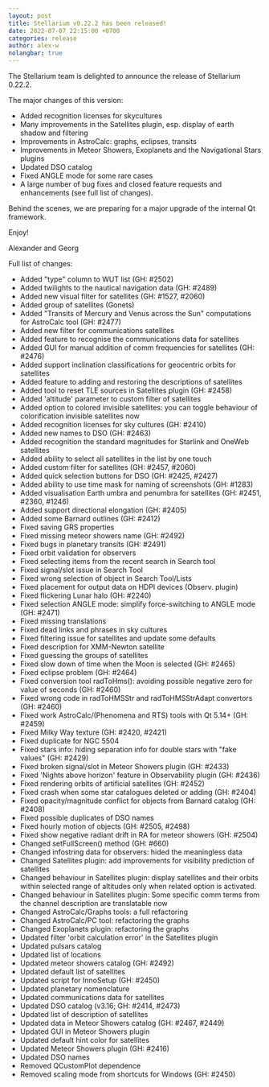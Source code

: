 ```yaml
---
layout: post
title: Stellarium v0.22.2 has been released!
date: 2022-07-07 22:15:00 +0700
categories: release
author: alex-w
nolangbar: true
---
```

The Stellarium team is delighted to announce the release of Stellarium 0.22.2.

The major changes of this version:
- Added recognition licenses for skycultures
- Many improvements in the Satellites plugin, esp. display of earth shadow and filtering
- Improvements in AstroCalc: graphs, eclipses, transits
- Improvements in Meteor Showers, Exoplanets and the Navigational Stars plugins
- Updated DSO catalog
- Fixed ANGLE mode for some rare cases
- A large number of bug fixes and closed feature requests and enhancements (see full list of changes).

Behind the scenes, we are preparing for a major upgrade of the internal Qt framework.

Enjoy!

Alexander and Georg

Full list of changes:
- Added "type" column to WUT list (GH: #2502)
- Added twilights to the nautical navigation data (GH: #2489)
- Added new visual filter for satellites (GH: #1527, #2060)
- Added group of satellites (Gonets)
- Added "Transits of Mercury and Venus across the Sun" computations for AstroCalc tool (GH: #2477)
- Added new filter for communications satellites
- Added feature to recognise the communications data for satellites
- Added GUI for manual addition of comm frequencies for satellites (GH: #2476)
- Added support inclination classifications for geocentric orbits for satellites
- Added feature to adding and restoring the descriptions of satellites
- Added tool to reset TLE sources in Satellites plugin (GH: #2458)
- Added 'altitude' parameter to custom filter of satellites
- Added option to colored invisible satellites: you can toggle behaviour of colorification invisible satellites now
- Added recognition licenses for sky cultures (GH: #2410)
- Added new names to DSO (GH: #2463)
- Added recognition the standard magnitudes for Starlink and OneWeb satellites
- Added ability to select all satellites in the list by one touch
- Added custom filter for satellites (GH: #2457, #2060)
- Added quick selection buttons for DSO (GH: #2425, #2427)
- Added ability to use time mask for naming of screenshots (GH: #1283)
- Added visualisation Earth umbra and penumbra for satellites (GH: #2451, #2360, #1246)
- Added support directional elongation (GH: #2405)
- Added some Barnard outlines (GH: #2412)
- Fixed saving GRS properties
- Fixed missing meteor showers name (GH: #2492)
- Fixed bugs in planetary transits (GH: #2491)
- Fixed orbit validation for observers
- Fixed selecting items from the recent search in Search tool
- Fixed signal/slot issue in Search Tool
- Fixed wrong selection of object in Search Tool/Lists
- Fixed placement for output data on HDPI devices (Observ. plugin)
- Fixed flickering Lunar halo (GH: #2240)
- Fixed selection ANGLE mode: simplify force-switching to ANGLE mode (GH: #2471)
- Fixed missing translations
- Fixed dead links and phrases in sky cultures
- Fixed filtering issue for satellites and update some defaults
- Fixed description for XMM-Newton satellite
- Fixed guessing the groups of satellites
- Fixed slow down of time when the Moon is selected (GH: #2465)
- Fixed eclipse problem (GH: #2464)
- Fixed conversion tool radToHms(): avoiding possible negative zero for value of seconds (GH: #2460)
- Fixed wrong code in radToHMSStr and radToHMSStrAdapt convertors (GH: #2460)
- Fixed work AstroCalc/(Phenomena and RTS) tools with Qt 5.14+ (GH: #2459)
- Fixed Milky Way texture (GH: #2420, #2421)
- Fixed duplicate for NGC 5504
- Fixed stars info: hiding separation info for double stars with "fake values" (GH: #2429)
- Fixed broken signal/slot in Meteor Showers plugin (GH: #2433)
- Fixed 'Nights above horizon' feature in Observability plugin (GH: #2436)
- Fixed rendering orbits of artificial satellites (GH: #2452)
- Fixed crash when some star catalogues deleted or adding (GH: #2404)
- Fixed opacity/magnitude conflict for objects from Barnard catalog (GH: #2408)
- Fixed possible duplicates of DSO names
- Fixed hourly motion of objects (GH: #2505, #2498)
- Fixed show negative radiant drift in RA for meteor showers (GH: #2504)
- Changed setFullScreen() method (GH: #660)
- Changed infostring data for observers: hided the meaningless data
- Changed Satellites plugin: add improvements for visibility prediction of satellites
- Changed behaviour in Satellites plugin: display satellites and their orbits within selected range of altitudes only when related option is activated.
- Changed behaviour in Satellites plugin: Some specific comm terms from the channel description are translatable now
- Changed AstroCalc/Graphs tools: a full refactoring
- Changed AstroCalc/PC tool: refactoring the graphs
- Changed Exoplanets plugin: refactoring the graphs
- Updated filter 'orbit calculation error' in the Satellites plugin
- Updated pulsars catalog
- Updated list of locations
- Updated meteor showers catalog (GH: #2492)
- Updated default list of satellites
- Updated script for InnoSetup (GH: #2450)
- Updated planetary nomenclature
- Updated communications data for satellites
- Updated DSO catalog (v3.16; GH: #2414, #2473)
- Updated list of description of satellites
- Updated data in Meteor Showers catalog (GH: #2467, #2449)
- Updated GUI in Meteor Showers plugin
- Updated default hint color for satellites
- Updated Meteor Showers plugin (GH: #2416)
- Updated DSO names
- Removed QCustomPlot dependence
- Removed scaling mode from shortcuts for Windows (GH: #2450)

